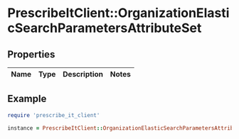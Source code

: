 # PrescribeItClient::OrganizationElasticSearchParametersAttributeSet

## Properties

| Name | Type | Description | Notes |
| ---- | ---- | ----------- | ----- |

## Example

```ruby
require 'prescribe_it_client'

instance = PrescribeItClient::OrganizationElasticSearchParametersAttributeSet.new()
```

